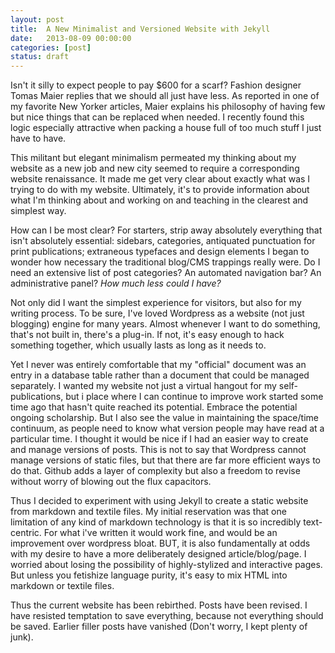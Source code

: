 ```yaml
---
layout: post
title:  A New Minimalist and Versioned Website with Jekyll
date:   2013-08-09 00:00:00
categories: [post]
status: draft
---
```


Isn't it silly to expect people to pay $600 for a scarf? Fashion designer Tomas Maier replies that we should all just have less. As reported in one of my favorite New Yorker articles, Maier explains his philosophy of having few but nice things that can be replaced when needed. I recently found this logic especially attractive when packing a house full of too much stuff I just have to have.

This militant but elegant minimalism permeated my thinking about my website as a new job and new city seemed to require a corresponding website renaissance. It made me get very clear about exactly what was I trying to do with my website. Ultimately, it's to provide information about what I'm thinking about and working on and teaching in the clearest and simplest way. 

How can I be most clear? For starters, strip away absolutely everything that isn't absolutely essential: sidebars, categories, antiquated punctuation for print publications; extraneous typefaces and design elements I began to wonder how necessary the traditional blog/CMS trappings really were. Do I need an extensive list of post categories? An automated navigation bar? An administrative panel?  _How much less could I have?_

Not only did I want the simplest experience for visitors, but also for my writing process. To be sure, I've loved Wordpress as a website (not just blogging) engine for many years. Almost whenever I want to do something, that's not built in, there's a plug-in. If not, it's easy enough to hack something together, which usually lasts as long as it needs to. 

Yet I never was entirely comfortable that my "official" document was an entry in a database table rather than a document that could be managed separately. I wanted my website not just a virtual hangout for my self-publications, but i place where I can continue to improve work started some time ago that hasn't quite reached its potential. Embrace the potential ongoing scholarship. But I also see the value in maintaining the space/time continuum, as people need to know what version people may have read at a particular time. I thought it would be nice if I had an easier way to create and manage versions of posts. This is not to say that Wordpress cannot manage versions of static files, but that there are far more efficient ways to do that. Github adds a layer of complexity but also a freedom to revise without worry of blowing out the flux capacitors.
 
Thus I decided to experiment with using Jekyll to create a static website from markdown and textile files. 
My initial reservation was that one limitation of any kind of markdown technology is that it is so incredibly text-centric. For what i've written it would work fine, and would be an improvement over wordpress bloat. BUT, it is also fundamentally at odds with my desire to have a more deliberately designed article/blog/page. I worried about losing the possibility of highly-stylized and interactive pages. But unless you fetishize language purity, it's easy to mix HTML into markdown or textile files.

Thus the current website has been rebirthed. Posts have been revised. I have resisted temptation to save everything, because not everything should be saved. Earlier filler posts have vanished (Don't worry, I kept plenty of junk).

